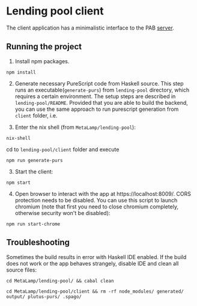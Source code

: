 # Lending pool client

The client application has a minimalistic interface to the PAB [server](/MetaLamp/lending-pool/README.md).

## Running the project

1. Install npm packages.

```
npm install
```

2. Generate necessary PureScript code from Haskell source. This step runs an executable(`generate-purs`) from `lending-pool` directory, which requires a certain environment. The setup steps are described in `lending-pool/README`. Provided that you are able to build the backend, you can use the same approach to run purescript generation from `client` folder, i.e.

1. Enter the nix shell (from `MetaLamp/lending-pool`):

```
nix-shell
```

cd to `lending-pool/client` folder and execute

```
npm run generate-purs
```

3. Start the client:

```
npm start
```

4. Open browser to interact with the app at https://localhost:8009/.
CORS protection needs to be disabled. You can use this script to launch chromium (note that first you need to close chromium completely, otherwise security won't be disabled):

```
npm run start-chrome
```

## Troubleshooting

Sometimes the build results in error with Haskell IDE enabled. If the build does not work or the app behaves strangely, disable IDE and clean all source files:

```
cd MetaLamp/lending-pool/ && cabal clean
```

```
cd MetaLamp/lending-pool/client && rm -rf node_modules/ generated/ output/ plutus-purs/ .spago/
```
